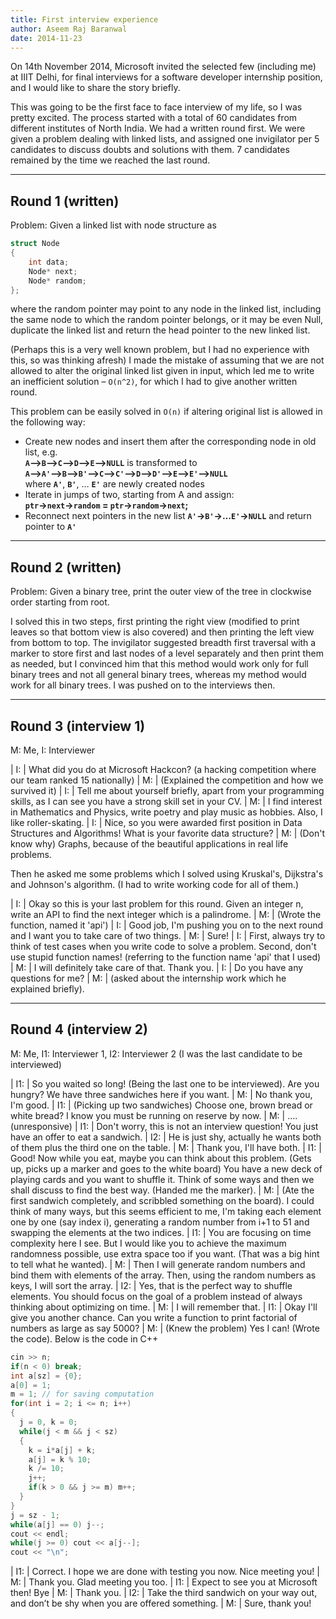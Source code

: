 ```yaml
---
title: First interview experience
author: Aseem Raj Baranwal
date: 2014-11-23
---
```


On 14th November 2014, Microsoft invited the selected few (including me) at IIIT Delhi, for final interviews for a software developer internship position, and I would like to share the story briefly.

This was going to be the first face to face interview of my life, so I was pretty excited. The process started with a total of 60 candidates from different institutes of North India. We had a written round first. We were given a problem dealing with linked lists, and assigned one invigilator per 5 candidates to discuss doubts and solutions with them. 7 candidates remained by the time we reached the last round.

---

## Round 1 (written)
Problem: Given a linked list with node structure as
```c
struct Node
{
    int data;
    Node* next;
    Node* random;
};
```

where the random pointer may point to any node in the linked list, including the same node to which the random pointer belongs, or it may be even Null, duplicate the linked list and return the head pointer to the new linked list.

(Perhaps this is a very well known problem, but I had no experience with this, so was thinking afresh) I made the mistake of assuming that we are not allowed to alter the original linked list given in input, which led me to write an inefficient solution – `O(n^2)`, for which I had to give another written round.

This problem can be easily solved in `O(n)` if altering original list is allowed in the following way:

- Create new nodes and insert them after the corresponding node in old list, e.g.<br />
**`A`–>`B`–>`C`–>`D`–>`E`–>`NULL`** is transformed to <br />
**`A`–>`A'`–>`B`–>`B'`–>`C`–>`C'`–>`D`–>`D'`–>`E`–>`E'`–>`NULL`**<br />
where **`A'`**, **`B'`**, … **`E'`** are newly created nodes
- Iterate in jumps of two, starting from A and assign:<br />
**`ptr`->`next`->`random` = `ptr`->`random`->`next`;**
- Reconnect next pointers in the new list **`A'`->`B'`->…`E'`->`NULL`** and return pointer to **`A'`**

---

## Round 2 (written)
Problem: Given a binary tree, print the outer view of the tree in clockwise order starting from root.

I solved this in two steps, first printing the right view (modified to print leaves so that bottom view is also covered) and then printing the left view from bottom to top. The invigilator suggested breadth first traversal with a marker to store first and last nodes of a level separately and then print them as needed, but I convinced him that this method would work only for full binary trees and not all general binary trees, whereas my method would work for all binary trees. I was pushed on to the interviews then.

---

## Round 3 (interview 1)

M: Me, I: Interviewer

| I: | What did you do at Microsoft Hackcon? (a hacking competition where our team ranked 15 nationally)
| M: | (Explained the competition and how we survived it)
| I: | Tell me about yourself briefly, apart from your programming skills, as I can see you have a strong skill set in your CV.
| M: | I find interest in Mathematics and Physics, write poetry and play music as hobbies. Also, I like roller-skating.
| I: | Nice, so you were awarded first position in Data Structures and Algorithms! What is your favorite data structure?
| M: | (Don't know why) Graphs, because of the beautiful applications in real life problems.

Then he asked me some problems which I solved using Kruskal's, Dijkstra's and Johnson's algorithm. (I had to write working code for all of them.)

| I: | Okay so this is your last problem for this round. Given an integer n, write an API to find the next integer which is a palindrome.
| M: | (Wrote the function, named it 'api')
| I: | Good job, I'm pushing you on to the next round and I want you to take care of two things.
| M: | Sure!
| I: | First, always try to think of test cases when you write code to solve a problem. Second, don't use stupid function names! (referring to the function name 'api' that I used)
| M: | I will definitely take care of that. Thank you.
| I: | Do you have any questions for me?
| M: | (asked about the internship work which he explained briefly).

---

## Round 4 (interview 2)

M: Me, I1: Interviewer 1, I2: Interviewer 2
(I was the last candidate to be interviewed)

| I1: | So you waited so long! (Being the last one to be interviewed). Are you hungry? We have three sandwiches here if you want.
| M: | No thank you, I'm good.
| I1: | (Picking up two sandwiches) Choose one, brown bread or white bread? I know you must be running on reserve by now.
| M: | …. (unresponsive)
| I1: | Don't worry, this is not an interview question! You just have an offer to eat a sandwich.
| I2: | He is just shy, actually he wants both of them plus the third one on the table.
| M: | Thank you, I'll have both.
| I1: | Good! Now while you eat, maybe you can think about this problem. (Gets up, picks up a marker and goes to the white board) You have a new deck of playing cards and you want to shuffle it. Think of some ways and then we shall discuss to find the best way. (Handed me the marker).
| M: | (Ate the first sandwich completely, and scribbled something on the board). I could think of many ways, but this seems efficient to me, I'm taking each element one by one (say index i), generating a random number from i+1 to 51 and swapping the elements at the two indices.
| I1: | You are focusing on time complexity here I see. But I would like you to achieve the maximum randomness possible, use extra space too if you want. (That was a big hint to tell what he wanted).
| M: | Then I will generate random numbers and bind them with elements of the array. Then, using the random numbers as keys, I will sort the array.
| I2: | Yes, that is the perfect way to shuffle elements. You should focus on the goal of a problem instead of always thinking about optimizing on time.
| M: | I will remember that.
| I1: | Okay I'll give you another chance. Can you write a function to print factorial of numbers as large as say 5000?
| M: | (Knew the problem) Yes I can! (Wrote the code). Below is the code in C++

```c
cin >> n;
if(n < 0) break;
int a[sz] = {0};
a[0] = 1;
m = 1; // for saving computation
for(int i = 2; i <= n; i++)
{
  j = 0, k = 0;
  while(j < m && j < sz)
  {
    k = i*a[j] + k;
    a[j] = k % 10;
    k /= 10;
    j++;
    if(k > 0 && j >= m) m++;
  }
}
j = sz - 1;
while(a[j] == 0) j--;
cout << endl;
while(j >= 0) cout << a[j--];
cout << "\n";
```

| I1: | Correct. I hope we are done with testing you now. Nice meeting you!
| M: | Thank you. Glad meeting you too.
| I1: | Expect to see you at Microsoft then! Bye
| M: | Thank you.
| I2: | Take the third sandwich on your way out, and don’t be shy when you are offered something.
| M: | Sure, thank you!
